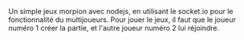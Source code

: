 Un simple jeux morpion avec nodejs, en utilisant le socket.io pour le fonctionnalité du multijoueurs.
Pour jouer le jeux, il faut que le joueur numéro 1 créer la partie, et l'autre joueur numéro 2 lui réjoindre.
